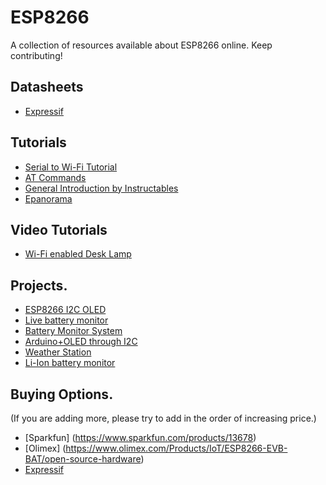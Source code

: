 # ESP8266
A collection of resources available about ESP8266 online. Keep contributing!

## Datasheets
- [Expressif](https://docs.google.com/file/d/0B9hyK_DA6VIiSWNRZ29sdG1UOVU/edit?pli=1)

## Tutorials
- [Serial to Wi-Fi Tutorial](http://fab.cba.mit.edu/classes/863.14/tutorials/Programming/serialwifi.html)
- [AT Commands](https://nurdspace.nl/ESP8266#AT_Commands)
- [General Introduction by Instructables](http://www.instructables.com/id/Using-the-ESP8266-module/?ALLSTEPS)
- [Epanorama](http://www.epanorama.net/newepa/2014/11/09/wifi-module-esp8266-for-iot/)

## Video Tutorials
- [Wi-Fi enabled Desk Lamp](https://www.youtube.com/watch?v=oh4ZDkBHFYM)

## Projects.

- [ESP8266 I2C OLED](https://github.com/costonisp/ESP8266-I2C-OLED)
- [Live battery monitor](http://www.esp8266-projects.com/2015/05/battery-live-monitor-system-esp8266.html)
- [Battery Monitor System](http://www.instructables.com/id/WIFI-Battery-Monitor-System-ESP8266/?ALLSTEPS)
- [Arduino+OLED through I2C](https://hackaday.io/project/6132-esp8266oled)
- [Weather Station](http://www.instructables.com/id/ESP8266-Weather-Station-with-Arduino-1-Hardware/)
- [Li-Ion battery monitor](http://www.instructables.com/id/ESP8266-Li-Ion-Battery-rechargeable-battery-power-/)



## Buying Options.
(If you are adding more, please try to add in the order of increasing price.)

* [Sparkfun] (https://www.sparkfun.com/products/13678)
* [Olimex] (https://www.olimex.com/Products/IoT/ESP8266-EVB-BAT/open-source-hardware)
* [Expressif](http://espressif.com/en/products/esp8266/)
